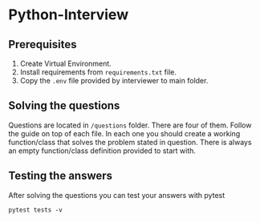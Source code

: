 # Python-Interview

## Prerequisites

1. Create Virtual Environment.
2. Install requirements from ```requirements.txt``` file.
3. Copy the ```.env``` file provided by interviewer to main folder.

## Solving the questions

Questions are located in  ```/questions``` folder.
There are four of them.
Follow the guide on top of each file. 
In each one you should create a working function/class that solves the problem stated in question.
There is always an empty function/class definition provided to start with.

## Testing the answers

After solving the questions you can test your answers with pytest
```
pytest tests -v
```
